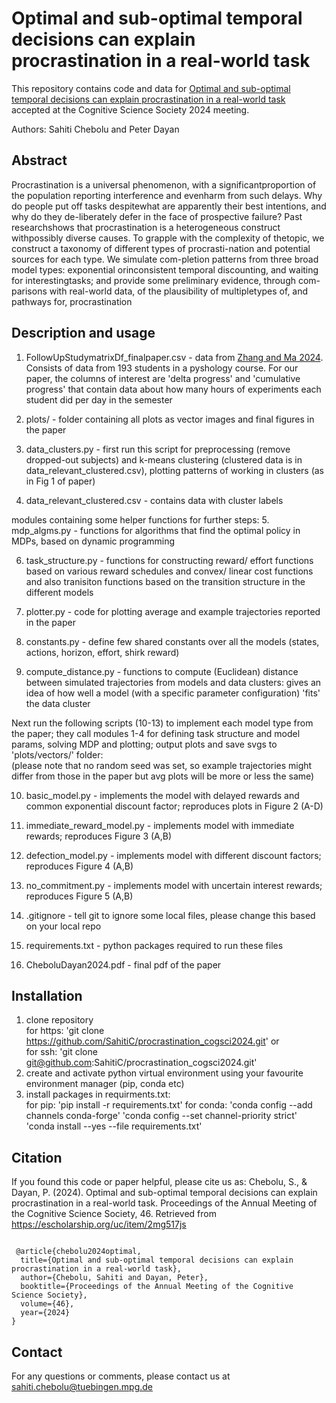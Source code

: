 # Optimal and sub-optimal temporal decisions can explain procrastination in a real-world task

This repository contains code and data for [Optimal and sub-optimal temporal decisions can explain procrastination in a real-world task](https://escholarship.org/uc/item/2mg517js) accepted at the Cognitive Science Society 2024 meeting. 

Authors: Sahiti Chebolu and Peter Dayan

## Abstract
Procrastination is a universal phenomenon, with a significantproportion of the population reporting interference and evenharm from such delays.  Why do people put off tasks despitewhat are apparently their best intentions, and why do they de-liberately defer in the face of prospective failure? Past researchshows that procrastination is a heterogeneous construct withpossibly diverse causes. To grapple with the complexity of thetopic, we construct a taxonomy of different types of procrasti-nation and potential sources for each type.  We simulate com-pletion patterns from three broad model types: exponential orinconsistent temporal discounting, and waiting for interestingtasks;  and provide some preliminary evidence, through com-parisons with real-world data,  of the plausibility of multipletypes of, and pathways for, procrastination

## Description and usage

1. FollowUpStudymatrixDf_finalpaper.csv - data from [Zhang and Ma 2024](https://www.nature.com/articles/s41598-024-65110-4). Consists of data from 193 students in a pyshology course. For our paper, the columns of interest are 'delta progress' and 'cumulative progress' that contain data about how many hours of experiments each student did per day in the semester

2. plots/ - folder containing all plots as vector images and final figures in the paper

3. data_clusters.py - first run this script for preprocessing (remove dropped-out subjects) and k-means clustering (clustered data is in data_relevant_clustered.csv), plotting patterns of working in clusters (as in Fig 1 of paper)

4. data_relevant_clustered.csv - contains data with cluster labels

modules containing some helper functions for further steps:
5. mdp_algms.py - functions for algorithms that find the optimal policy in MDPs, based on dynamic programming 

6. task_structure.py - functions for constructing reward/ effort functions based on various reward schedules and convex/ linear cost functions
and also tranisiton functions based on the transition structure in the different models

7. plotter.py - code for plotting average and example trajectories reported in the paper

8. constants.py - define few shared constants over all the models (states, actions, horizon, effort, shirk reward)

9. compute_distance.py - functions to compute (Euclidean) distance between simulated trajectories from models and data clusters: gives an idea of how well a model 
(with a specific parameter configuration) 'fits' the data cluster

Next run the following scripts (10-13) to implement each model type from the paper; they call modules 1-4 for defining task structure and model params, solving MDP and plotting; output plots and save svgs to 'plots/vectors/' folder: \
(please note that no random seed was set, so example trajectories might differ from those in the paper but avg plots will be more or less the same)

10. basic_model.py - implements the model with delayed rewards and common exponential discount factor; reproduces plots in Figure 2 (A-D)

11. immediate_reward_model.py - implements model with immediate rewards; reproduces Figure 3 (A,B)

12. defection_model.py - implements model with different discount factors; reproduces Figure 4 (A,B)

13. no_commitment.py - implements model with uncertain interest rewards; reproduces Figure 5 (A,B) 

14. .gitignore - tell git to ignore some local files, please change this based on your local repo

15. requirements.txt - python packages required to run these files

16. CheboluDayan2024.pdf - final pdf of the paper

## Installation

1. clone repository \
   for https: 'git clone https://github.com/SahitiC/procrastination_cogsci2024.git' or \
   for ssh: 'git clone git@github.com:SahitiC/procrastination_cogsci2024.git'
2. create and activate python virtual environment using your favourite environment manager (pip, conda etc)
3. install packages in requirments.txt: \
   for pip: 'pip install -r requirements.txt'
   for conda: 'conda config --add channels conda-forge'
              'conda config --set channel-priority strict'
              'conda install --yes --file requirements.txt'

## Citation

If you found this code or paper helpful, please cite us as: Chebolu, S., & Dayan, P. (2024). Optimal and sub-optimal temporal decisions can explain procrastination in a real-world task. Proceedings of the Annual Meeting of the Cognitive Science Society, 46. Retrieved from <https://escholarship.org/uc/item/2mg517js> 

<code>
 @article{chebolu2024optimal, 
  title={Optimal and sub-optimal temporal decisions can explain procrastination in a real-world task}, 
  author={Chebolu, Sahiti and Dayan, Peter}, 
  booktitle={Proceedings of the Annual Meeting of the Cognitive Science Society}, 
  volume={46}, 
  year={2024} 
}
</code>

## Contact

For any questions or comments, please contact us at <sahiti.chebolu@tuebingen.mpg.de>

   


